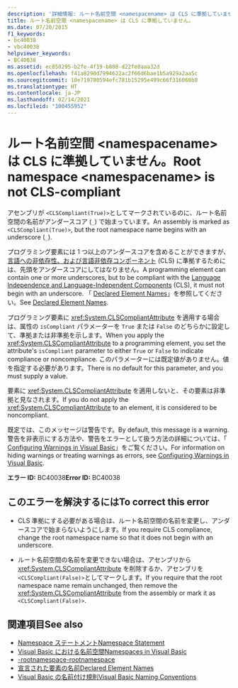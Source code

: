 ```yaml
---
description: '詳細情報: ルート名前空間 <namespacename> は CLS に準拠していません'
title: ルート名前空間 <namespacename> は CLS に準拠していません。
ms.date: 07/20/2015
f1_keywords:
- bc40038
- vbc40038
helpviewer_keywords:
- BC40038
ms.assetid: ec850295-b2fe-4f19-b808-d22fe0aaa32d
ms.openlocfilehash: f41a8290d7994622ac2f66d6bae1b5a929a2aa5c
ms.sourcegitcommit: 10e719780594efc781b15295e499c66f316068b8
ms.translationtype: HT
ms.contentlocale: ja-JP
ms.lasthandoff: 02/14/2021
ms.locfileid: "100455952"
---
```

# <a name="root-namespace-namespacename-is-not-cls-compliant"></a><span data-ttu-id="40829-103">ルート名前空間 \<namespacename> は CLS に準拠していません。</span><span class="sxs-lookup"><span data-stu-id="40829-103">Root namespace \<namespacename> is not CLS-compliant</span></span>

<span data-ttu-id="40829-104">アセンブリが `<CLSCompliant(True)>`としてマークされているのに、ルート名前空間の名前がアンダースコア (`_`) で始まっています。</span><span class="sxs-lookup"><span data-stu-id="40829-104">An assembly is marked as `<CLSCompliant(True)>`, but the root namespace name begins with an underscore (`_`).</span></span>  
  
 <span data-ttu-id="40829-105">プログラミング要素には 1 つ以上のアンダースコアを含めることができますが、[言語への非依存性、および言語非依存コンポーネント](../../standard/language-independence-and-language-independent-components.md) (CLS) に準拠するためには、先頭をアンダースコアにしてはなりません。</span><span class="sxs-lookup"><span data-stu-id="40829-105">A programming element can contain one or more underscores, but to be compliant with the [Language Independence and Language-Independent Components](../../standard/language-independence-and-language-independent-components.md) (CLS), it must not begin with an underscore.</span></span> <span data-ttu-id="40829-106">「 [Declared Element Names](../programming-guide/language-features/declared-elements/declared-element-names.md)」を参照してください。</span><span class="sxs-lookup"><span data-stu-id="40829-106">See [Declared Element Names](../programming-guide/language-features/declared-elements/declared-element-names.md).</span></span>  
  
 <span data-ttu-id="40829-107">プログラミング要素に <xref:System.CLSCompliantAttribute> を適用する場合は、属性の `isCompliant` パラメーターを `True` または `False` のどちらかに設定して、準拠または非準拠を示します。</span><span class="sxs-lookup"><span data-stu-id="40829-107">When you apply the <xref:System.CLSCompliantAttribute> to a programming element, you set the attribute's `isCompliant` parameter to either `True` or `False` to indicate compliance or noncompliance.</span></span> <span data-ttu-id="40829-108">このパラメーターには既定値がありません。値を指定する必要があります。</span><span class="sxs-lookup"><span data-stu-id="40829-108">There is no default for this parameter, and you must supply a value.</span></span>  
  
 <span data-ttu-id="40829-109">要素に <xref:System.CLSCompliantAttribute> を適用しないと、その要素は非準拠と見なされます。</span><span class="sxs-lookup"><span data-stu-id="40829-109">If you do not apply the <xref:System.CLSCompliantAttribute> to an element, it is considered to be noncompliant.</span></span>  
  
 <span data-ttu-id="40829-110">既定では、このメッセージは警告です。</span><span class="sxs-lookup"><span data-stu-id="40829-110">By default, this message is a warning.</span></span> <span data-ttu-id="40829-111">警告を非表示にする方法や、警告をエラーとして扱う方法の詳細については、「 [Configuring Warnings in Visual Basic](/visualstudio/ide/configuring-warnings-in-visual-basic)」をご覧ください。</span><span class="sxs-lookup"><span data-stu-id="40829-111">For information on hiding warnings or treating warnings as errors, see [Configuring Warnings in Visual Basic](/visualstudio/ide/configuring-warnings-in-visual-basic).</span></span>  
  
 <span data-ttu-id="40829-112">**エラー ID:** BC40038</span><span class="sxs-lookup"><span data-stu-id="40829-112">**Error ID:** BC40038</span></span>  
  
## <a name="to-correct-this-error"></a><span data-ttu-id="40829-113">このエラーを解決するには</span><span class="sxs-lookup"><span data-stu-id="40829-113">To correct this error</span></span>  
  
- <span data-ttu-id="40829-114">CLS 準拠にする必要がある場合は、ルート名前空間の名前を変更し、アンダースコアで始まらないようにします。</span><span class="sxs-lookup"><span data-stu-id="40829-114">If you require CLS compliance, change the root namespace name so that it does not begin with an underscore.</span></span>  
  
- <span data-ttu-id="40829-115">ルート名前空間の名前を変更できない場合は、アセンブリから <xref:System.CLSCompliantAttribute> を削除するか、アセンブリを `<CLSCompliant(False)>`としてマークします。</span><span class="sxs-lookup"><span data-stu-id="40829-115">If you require that the root namespace name remain unchanged, then remove the <xref:System.CLSCompliantAttribute> from the assembly or mark it as `<CLSCompliant(False)>`.</span></span>  
  
## <a name="see-also"></a><span data-ttu-id="40829-116">関連項目</span><span class="sxs-lookup"><span data-stu-id="40829-116">See also</span></span>

- [<span data-ttu-id="40829-117">Namespace ステートメント</span><span class="sxs-lookup"><span data-stu-id="40829-117">Namespace Statement</span></span>](../language-reference/statements/namespace-statement.md)
- [<span data-ttu-id="40829-118">Visual Basic における名前空間</span><span class="sxs-lookup"><span data-stu-id="40829-118">Namespaces in Visual Basic</span></span>](../programming-guide/program-structure/namespaces.md)
- [<span data-ttu-id="40829-119">-rootnamespace</span><span class="sxs-lookup"><span data-stu-id="40829-119">-rootnamespace</span></span>](../reference/command-line-compiler/rootnamespace.md)
- [<span data-ttu-id="40829-120">宣言された要素の名前</span><span class="sxs-lookup"><span data-stu-id="40829-120">Declared Element Names</span></span>](../programming-guide/language-features/declared-elements/declared-element-names.md)
- [<span data-ttu-id="40829-121">Visual Basic の名前付け規則</span><span class="sxs-lookup"><span data-stu-id="40829-121">Visual Basic Naming Conventions</span></span>](../programming-guide/program-structure/naming-conventions.md)
